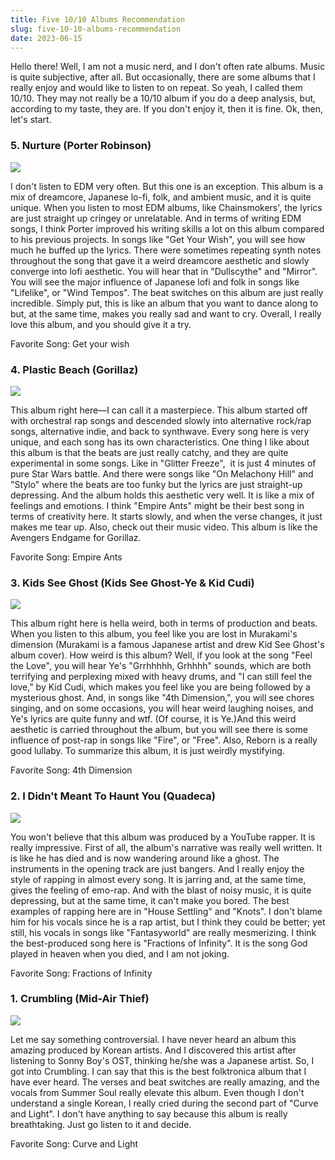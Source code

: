 ```yaml
---
title: Five 10/10 Albums Recommendation
slug: five-10-10-albums-recommendation
date: 2023-06-15
---
```


Hello there! Well, I am not a music nerd, and I don't often rate albums. Music is quite subjective, after all. But occasionally, there are some albums that I really enjoy and would like to listen to on repeat. So yeah, I called them 10/10. They may not really be a 10/10 album if you do a deep analysis, but, according to my taste, they are. If you don't enjoy it, then it is fine. Ok, then, let's start.

### 5. Nurture (Porter Robinson)

![](https://cdn.discordapp.com/attachments/1115246343976407142/1118804201028468858/image.png)

I don't listen to EDM very often. But this one is an exception. This album is a mix of dreamcore, Japanese lo-fi, folk, and ambient music, and it is quite unique. When you listen to most EDM albums, like Chainsmokers', the lyrics are just straight up cringey or unrelatable. And in terms of writing EDM songs, I think Porter improved his writing skills a lot on this album compared to his previous projects. In songs like "Get Your Wish", you will see how much he buffed up the lyrics. There were sometimes repeating synth notes throughout the song that gave it a weird dreamcore aesthetic and slowly converge into lofi aesthetic. You will hear that in "Dullscythe" and "Mirror". You will see the major influence of Japanese lofi and folk in songs like "Lifelike", or "Wind Tempos". The beat switches on this album are just really incredible. Simply put, this is like an album that you want to dance along to but, at the same time, makes you really sad and want to cry. Overall, I really love this album, and you should give it a try.

Favorite Song: Get your wish

### 4. Plastic Beach (Gorillaz)

![](https://cdn.discordapp.com/attachments/1115246343976407142/1118804341663465482/Plasticbeach452.png)

This album right here—I can call it a masterpiece. This album started off with orchestral rap songs and descended slowly into alternative rock/rap songs, alternative indie, and back to synthwave. Every song here is very unique, and each song has its own characteristics. One thing I like about this album is that the beats are just really catchy, and they are quite experimental in some songs. Like in "Glitter Freeze",  it is just 4 minutes of pure Star Wars battle. And there were songs like "On Melachony Hill" and "Stylo" where the beats are too funky but the lyrics are just straight-up depressing. And the album holds this aesthetic very well. It is like a mix of feelings and emotions. I think "Empire Ants" might be their best song in terms of creativity here. It starts slowly, and when the verse changes, it just makes me tear up. Also, check out their music video. This album is like the Avengers Endgame for Gorillaz.

Favorite Song: Empire Ants

### 3. Kids See Ghost (Kids See Ghost-Ye & Kid Cudi)

![](https://cdn.discordapp.com/attachments/1115246343976407142/1118804420541546536/kidsseeghosts.png)

This album right here is hella weird, both in terms of production and beats. When you listen to this album, you feel like you are lost in Murakami's dimension (Murakami is a famous Japanese artist and drew Kid See Ghost's album cover). How weird is this album? Well, if you look at the song "Feel the Love", you will hear Ye's "Grrhhhhh, Grhhhh" sounds, which are both terrifying and perplexing mixed with heavy drums, and "I can still feel the love," by Kid Cudi, which makes you feel like you are being followed by a mysterious ghost. And, in songs like "4th Dimension,", you will see chores singing, and on some occasions, you will hear weird laughing noises, and Ye's lyrics are quite funny and wtf. (Of course, it is Ye.)And this weird aesthetic is carried throughout the album, but you will see there is some influence of post-rap in songs like "Fire", or "Free". Also, Reborn is a really good lullaby. To summarize this album, it is just weirdly mystifying.

Favorite Song: 4th Dimension

### 2. I Didn't Meant To Haunt You (Quadeca)

![](https://cdn.discordapp.com/attachments/1115246343976407142/1118804562183204934/artworks-DLWV6SwRK9snRese-szvHWQ-t500x500.png)

You won't believe that this album was produced by a YouTube rapper. It is really impressive. First of all, the album's narrative was really well written. It is like he has died and is now wandering around like a ghost. The instruments in the opening track are just bangers. And I really enjoy the style of rapping in almost every song. It is jarring and, at the same time, gives the feeling of emo-rap. And with the blast of noisy music, it is quite depressing, but at the same time, it can't make you bored. The best examples of rapping here are in "House Settling" and "Knots". I don't blame him for his vocals since he is a rap artist, but I think they could be better; yet still, his vocals in songs like "Fantasyworld" are really mesmerizing. I think the best-produced song here is "Fractions of Infinity". It is the song God played in heaven when you died, and I am not joking.

Favorite Song: Fractions of Infinity

### 1. Crumbling (Mid-Air Thief)

![](https://cdn.discordapp.com/attachments/1115246343976407142/1118804663173644308/2Q.png)

Let me say something controversial. I have never heard an album this amazing produced by Korean artists. And I discovered this artist after listening to Sonny Boy's OST, thinking he/she was a Japanese artist. So, I got into Crumbling. I can say that this is the best folktronica album that I have ever heard. The verses and beat switches are really amazing, and the vocals from Summer Soul really elevate this album. Even though I don't understand a single Korean, I really cried during the second part of "Curve and Light". I don't have anything to say because this album is really breathtaking. Just go listen to it and decide.

Favorite Song: Curve and Light
